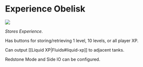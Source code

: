 # Experience Obelisk
![](renders/experience_obelisk.png)

*Stores Experience.*

Has buttons for storing/retrieving 1 level, 10 levels, or all player XP.

Can output [[Liquid XP|Fluids#liquid-xp]] to adjacent tanks.

Redstone Mode and Side IO can be configured.